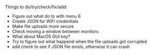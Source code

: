 Things to do/try/check/fix/add:

- Figure out what do to with menu 6
- Create JSON for WiFi credentials
- Make file uploads more secure
- Check moving a window between monitors
- What about MacOS GUI key?
- Try to figure out what happend when the file uploads got corrupted
- add check to see if JSON file exists, otherwise it can crash